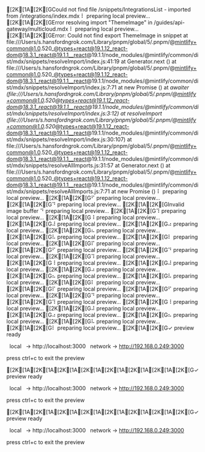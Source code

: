 
[2K[1A[2K[GCould not find file /snippets/IntegrationsList - imported from /integrations/index.mdx
⠇ preparing local preview...
[2K[1A[2K[GError resolving import "ThemeImage" in /guides/api-gateway/multicloud.mdx
⠇ preparing local preview...
[2K[1A[2K[GError: Could not find export ThemeImage in snippet
    at file:///Users/s.hansfordngrok.com/Library/pnpm/global/5/.pnpm/@mintlify+common@1.0.520_@types+react@19.1.12_react-dom@18.3.1_react@19.1.1__react@19.1.1/node_modules/@mintlify/common/dist/mdx/snippets/resolveImport/index.js:41:19
    at Generator.next (<anonymous>)
    at file:///Users/s.hansfordngrok.com/Library/pnpm/global/5/.pnpm/@mintlify+common@1.0.520_@types+react@19.1.12_react-dom@18.3.1_react@19.1.1__react@19.1.1/node_modules/@mintlify/common/dist/mdx/snippets/resolveImport/index.js:7:71
    at new Promise (<anonymous>)
    at __awaiter (file:///Users/s.hansfordngrok.com/Library/pnpm/global/5/.pnpm/@mintlify+common@1.0.520_@types+react@19.1.12_react-dom@18.3.1_react@19.1.1__react@19.1.1/node_modules/@mintlify/common/dist/mdx/snippets/resolveImport/index.js:3:12)
    at resolveImport (file:///Users/s.hansfordngrok.com/Library/pnpm/global/5/.pnpm/@mintlify+common@1.0.520_@types+react@19.1.12_react-dom@18.3.1_react@19.1.1__react@19.1.1/node_modules/@mintlify/common/dist/mdx/snippets/resolveImport/index.js:30:107)
    at file:///Users/s.hansfordngrok.com/Library/pnpm/global/5/.pnpm/@mintlify+common@1.0.520_@types+react@19.1.12_react-dom@18.3.1_react@19.1.1__react@19.1.1/node_modules/@mintlify/common/dist/mdx/snippets/resolveAllImports.js:31:57
    at Generator.next (<anonymous>)
    at file:///Users/s.hansfordngrok.com/Library/pnpm/global/5/.pnpm/@mintlify+common@1.0.520_@types+react@19.1.12_react-dom@18.3.1_react@19.1.1__react@19.1.1/node_modules/@mintlify/common/dist/mdx/snippets/resolveAllImports.js:7:71
    at new Promise (<anonymous>)
⠇ preparing local preview...
[2K[1A[2K[G⠋ preparing local preview...
[2K[1A[2K[G⠙ preparing local preview...
[2K[1A[2K[GInvalid image buffer
⠙ preparing local preview...
[2K[1A[2K[G⠹ preparing local preview...
[2K[1A[2K[G⠸ preparing local preview...
[2K[1A[2K[G⠼ preparing local preview...
[2K[1A[2K[G⠴ preparing local preview...
[2K[1A[2K[G⠦ preparing local preview...
[2K[1A[2K[G⠧ preparing local preview...
[2K[1A[2K[G⠇ preparing local preview...
[2K[1A[2K[G⠏ preparing local preview...
[2K[1A[2K[G⠋ preparing local preview...
[2K[1A[2K[G⠙ preparing local preview...
[2K[1A[2K[G⠹ preparing local preview...
[2K[1A[2K[G⠸ preparing local preview...
[2K[1A[2K[G⠼ preparing local preview...
[2K[1A[2K[G⠴ preparing local preview...
[2K[1A[2K[G⠦ preparing local preview...
[2K[1A[2K[G⠧ preparing local preview...
[2K[1A[2K[G⠇ preparing local preview...
[2K[1A[2K[G⠏ preparing local preview...
[2K[1A[2K[G⠋ preparing local preview...
[2K[1A[2K[G⠙ preparing local preview...
[2K[1A[2K[G⠹ preparing local preview...
[2K[1A[2K[G⠸ preparing local preview...
[2K[1A[2K[G⠼ preparing local preview...
[2K[1A[2K[G⠴ preparing local preview...
[2K[1A[2K[G⠦ preparing local preview...
[2K[1A[2K[G⠧ preparing local preview...
[2K[1A[2K[G⠇ preparing local preview...
[2K[1A[2K[G✓ preview ready

  local   → http://localhost:3000
  network → http://192.168.0.249:3000

press ctrl+c to exit the preview

[2K[1A[2K[1A[2K[1A[2K[1A[2K[1A[2K[1A[2K[1A[2K[G✓ preview ready

  local   → http://localhost:3000
  network → http://192.168.0.249:3000

press ctrl+c to exit the preview

[2K[1A[2K[1A[2K[1A[2K[1A[2K[1A[2K[1A[2K[1A[2K[G✓ preview ready

  local   → http://localhost:3000
  network → http://192.168.0.249:3000

press ctrl+c to exit the preview

